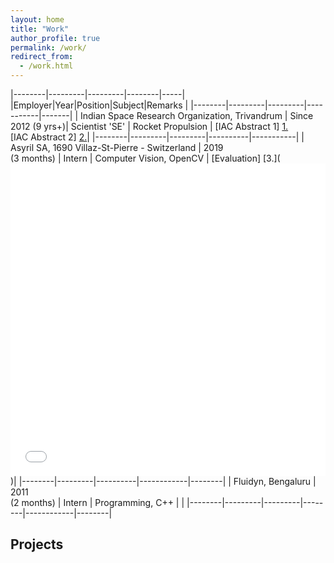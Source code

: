 ```yaml
---
layout: home
title: "Work"
author_profile: true
permalink: /work/
redirect_from:
  - /work.html
---
```


|--------|---------|---------|--------|-----|
|Employer|Year|Position|Subject|Remarks |
|--------|---------|---------|-----------|-------|
| Indian Space Research Organization, Trivandrum | Since 2012 (9 yrs+)| Scientist 'SE' | Rocket Propulsion | [IAC Abstract 1] [1.](https://iafastro.directory/iac/paper/id/70925/summary/) <br> [IAC Abstract 2] [2.](https://iafastro.directory/iac/paper/id/70945/summary/)|
|--------|---------|---------|----------|-----------|
| Asyril SA, 1690 Villaz-St-Pierre - Switzerland | 2019 <br> (3 months) | Intern | Computer Vision, OpenCV | [Evaluation] [3.](<iframe src="/assets/asyril.pdf" width="100%" height="500" frameborder="no" border="0" marginwidth="0" marginheight="0"></iframe>)|
|--------|---------|----------|------------|--------|
| Fluidyn, Bengaluru | 2011 <br>(2 months) | Intern | Programming, C++ | |
|--------|---------|---------|--------|------------|--------|


## Projects
